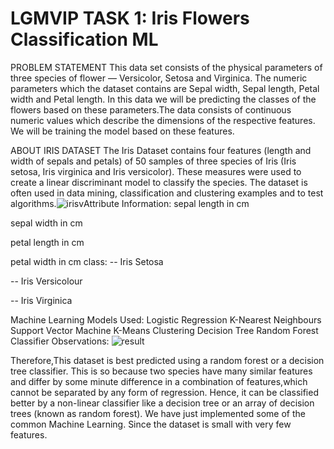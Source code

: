# LGMVIP TASK 1: Iris Flowers Classification ML

PROBLEM STATEMENT
This data set consists of the physical parameters of three species of flower — Versicolor, Setosa and Virginica. The numeric parameters which the dataset contains are Sepal width, Sepal length, Petal width and Petal length. In this data we will be predicting the classes of the flowers based on these parameters.The data consists of continuous numeric values which describe the dimensions of the respective features. We will be training the model based on these features.

ABOUT IRIS DATASET
The Iris Dataset contains four features (length and width of sepals and petals) of 50 samples of three species of Iris (Iris setosa, Iris virginica and Iris versicolor). These measures were used to create a linear discriminant model to classify the species. The dataset is often used in data mining, classification and clustering examples and to test algorithms.![irisv](https://user-images.githubusercontent.com/83866738/132368715-1a5d41b1-3137-4f92-b804-25a25d1b214f.png)Attribute Information:
sepal length in cm

sepal width in cm

petal length in cm

petal width in cm class: -- Iris Setosa

-- Iris Versicolour

-- Iris Virginica

Machine Learning Models Used:
Logistic Regression
K-Nearest Neighbours
Support Vector Machine
K-Means Clustering
Decision Tree
Random Forest Classifier
Observations:
![result](https://user-images.githubusercontent.com/83866738/132370294-b2c43869-0a18-48d4-8c90-353826f406ef.png)


Therefore,This dataset is best predicted using a random forest or a decision tree classifier. This is so because two species have many similar features and differ by some minute difference in a combination of features,which cannot be separated by any form of regression. Hence, it can be classified better by a non-linear classifier like a decision tree or an array of decision trees (known as random forest). We have just implemented some of the common Machine Learning. Since the dataset is small with very few features.



